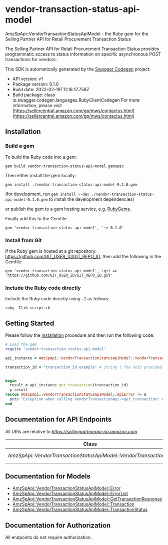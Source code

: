 # vendor-transaction-status-api-model

AmzSpApi::VendorTransactionStatusApiModel - the Ruby gem for the Selling Partner API for Retail Procurement Transaction Status

The Selling Partner API for Retail Procurement Transaction Status provides programmatic access to status information on specific asynchronous POST transactions for vendors.

This SDK is automatically generated by the [Swagger Codegen](https://github.com/swagger-api/swagger-codegen) project:

- API version: v1
- Package version: 0.1.0
- Build date: 2022-02-19T11:16:17.758Z
- Build package: class io.swagger.codegen.languages.RubyClientCodegen
For more information, please visit [https://sellercentral.amazon.com/gp/mws/contactus.html](https://sellercentral.amazon.com/gp/mws/contactus.html)

## Installation

### Build a gem

To build the Ruby code into a gem:

```shell
gem build vendor-transaction-status-api-model.gemspec
```

Then either install the gem locally:

```shell
gem install ./vendor-transaction-status-api-model-0.1.0.gem
```
(for development, run `gem install --dev ./vendor-transaction-status-api-model-0.1.0.gem` to install the development dependencies)

or publish the gem to a gem hosting service, e.g. [RubyGems](https://rubygems.org/).

Finally add this to the Gemfile:

    gem 'vendor-transaction-status-api-model', '~> 0.1.0'

### Install from Git

If the Ruby gem is hosted at a git repository: https://github.com/GIT_USER_ID/GIT_REPO_ID, then add the following in the Gemfile:

    gem 'vendor-transaction-status-api-model', :git => 'https://github.com/GIT_USER_ID/GIT_REPO_ID.git'

### Include the Ruby code directly

Include the Ruby code directly using `-I` as follows:

```shell
ruby -Ilib script.rb
```

## Getting Started

Please follow the [installation](#installation) procedure and then run the following code:
```ruby
# Load the gem
require 'vendor-transaction-status-api-model'

api_instance = AmzSpApi::VendorTransactionStatusApiModel::VendorTransactionApi.new

transaction_id = "transaction_id_example" # String | The GUID provided by Amazon in the 'transactionId' field in response to the post request of a specific transaction.


begin
  result = api_instance.get_transaction(transaction_id)
  p result
rescue AmzSpApi::VendorTransactionStatusApiModel::ApiError => e
  puts "Exception when calling VendorTransactionApi->get_transaction: #{e}"
end

```

## Documentation for API Endpoints

All URIs are relative to *https://sellingpartnerapi-na.amazon.com*

Class | Method | HTTP request | Description
------------ | ------------- | ------------- | -------------
*AmzSpApi::VendorTransactionStatusApiModel::VendorTransactionApi* | [**get_transaction**](docs/VendorTransactionApi.md#get_transaction) | **GET** /vendor/transactions/v1/transactions/{transactionId} | 


## Documentation for Models

 - [AmzSpApi::VendorTransactionStatusApiModel::Error](docs/Error.md)
 - [AmzSpApi::VendorTransactionStatusApiModel::ErrorList](docs/ErrorList.md)
 - [AmzSpApi::VendorTransactionStatusApiModel::GetTransactionResponse](docs/GetTransactionResponse.md)
 - [AmzSpApi::VendorTransactionStatusApiModel::Transaction](docs/Transaction.md)
 - [AmzSpApi::VendorTransactionStatusApiModel::TransactionStatus](docs/TransactionStatus.md)


## Documentation for Authorization

 All endpoints do not require authorization.

